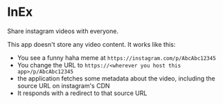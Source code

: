 # InEx

Share instagram videos with everyone.

This app doesn't store any video content. It works like this:

- You see a funny haha meme at `https://instagram.com/p/AbcAbc12345`
- You change the URL to `https://<wherever you host this app>/p/AbcAbc12345`
- the application fetches some metadata about the video, including the source URL on instagram's CDN
- It responds with a redirect to that source URL